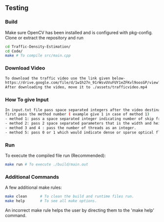 ## Testing

### Build

Make sure OpenCV has been installed and is configured with pkg-config. Clone or extract the repository and run

```bash
cd Traffic-Density-Estimation/
cd Code/
make # To compile src/main.cpp
```

### Download Video

```bash
To download the traffic video use the link given below-
https://drive.google.com/file/d/1w1h27n_91rWsvUVuFUY1eZFKvl9oosGP/view?usp=drive_link
After downloading the video, move it to ./assets/trafficvideo.mp4
```

### How To give Input

```bash
In input.txt file pass space separated integers after the video destination
first pass the method number ( example give 1 in case of method 1)
- method 1: pass a space separated integer indicating number of skip frames(1 to 10) (input example- 1 2) where 1 is the method number and 2 is the number of skip frames.
- method 2: pass 2 space separated parameters that is the width and height of the frame.
- method 3 and 4 : pass the number of threads as an integer.
- method 5: pass 0 or 1 which would indicate dense or sparse optical flow.
```

### Run

To execute the compiled file run (Recommended):

```bash
make run # To execute ./build/main.out
```

### Additional Commands

A few additional make rules:

```bash
make clean      # To clean the build and runtime files run.
make help       # To see all make options.
```

An incorrect make rule helps the user by directing them to the 'make help' command.
